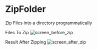 # ZipFolder
Zip Files into a directory programmatically

Files To Zip
![screen_before_zip](https://cloud.githubusercontent.com/assets/6814816/16177848/ba3508ee-3655-11e6-9b53-36d9b4527f57.png)

Result After Zipping
![screen_after_zip](https://cloud.githubusercontent.com/assets/6814816/16177851/cb720742-3655-11e6-911c-304ef80ef8f2.png)


